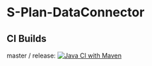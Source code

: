 # S-Plan-DataConnector

## CI Builds
master / release:
[![Java CI with Maven](https://github.com/S-Plan-Witt/DataConnector/actions/workflows/main.yml/badge.svg?branch=master)](https://github.com/S-Plan-Witt/DataConnector/actions/workflows/main.yml)
